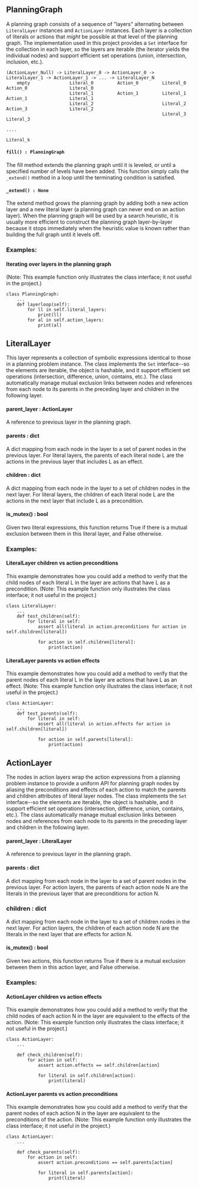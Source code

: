 
## PlanningGraph
A planning graph consists of a sequence of "layers" alternating between `LiteralLayer` instances and `ActionLayer` instances. Each layer is a collection of literals or actions that _might_ be possible at that level of the planning graph. The implementation used in this project provides a `Set` interface for the collection in each layer, so the layers are iterable (the iterator yields the individual nodes) and support efficient set operations (union, intersection, inclusion, etc.).

```
(ActionLayer_Null) -> LiteralLayer_0 -> ActionLayer_0 -> LiteralLayer_1 -> ActionLayer_1 -> ... -> LiteralLayer_N
    empty               Literal_0         Action_0         Literal_0         Action_0                Literal_0
                        Literal_1         Action_1         Literal_1         Action_1                Literal_1
                        Literal_2                          Literal_2         Action_3                Literal_2
                                                           Literal_3                                 Literal_3
                                                                                                        ....
                                                                                                     Literal_k
```

#### `fill() : PlanningGraph`

The fill method extends the planning graph until it is leveled, or until a specified number of levels have been added. This function simply calls the `_extend()` method in a loop until the terminating condition is satisfied.

#### `_extend() : None`

The extend method grows the planning graph by adding both a new action layer and a new literal layer (a planning graph can never end on an action layer). When the planning graph will be used by a search heuristic, it is usually more efficient to construct the planning graph layer-by-layer because it stops immediately when the heuristic value is known rather than building the full graph until it levels off.

### Examples:

#### Iterating over layers in the planning graph
(Note: This example function only illustrates the class interface; it not useful in the project.)
```
class PlanningGraph:
    ...
    def layerloop(self):
        for ll in self.literal_layers:
            print(ll)
        for al in self.action_layers:
            print(al)
```


## LiteralLayer
This layer represents a collection of symbolic expressions identical to those in a planning problem instance. The class implements the `Set` interface--so the elements are iterable, the object is hashable, and it support efficient set operations (intersection, difference, union, contains, etc.). The class automatically manage mutual exclusion links between nodes and references from each node to its parents in the preceding layer and children in the following layer.

#### parent_layer : ActionLayer
A reference to previous layer in the planning graph.

#### parents : dict
A dict mapping from each node in the layer to a set of parent nodes in the previous layer. For literal layers, the parents of each literal node L are the actions in the previous layer that includes L as an effect.

#### children : dict
A dict mapping from each node in the layer to a set of children nodes in the next layer. For literal layers, the children of each literal node L are the actions in the next layer that include L as a precondition.

#### is_mutex() : bool
Given two literal expressions, this function returns True if there is a mutual exclusion between them in this literal layer, and False otherwise.

### Examples:

#### LiteralLayer children vs action preconditions
This example demonstrates how you could add a method to verify that the child nodes of each literal L in the layer are actions that have L as a precondition. (Note: This example function only illustrates the class interface; it not useful in the project.)
```
class LiteralLayer:
    ...
    def test_children(self):
        for literal in self:
            assert all(literal in action.preconditions for action in self.children[literal])

            for action in self.children[literal]:
                print(action)
```

#### LiteralLayer parents vs action effects
This example demonstrates how you could add a method to verify that the parent nodes of each literal L in the layer are actions that have L as an effect. (Note: This example function only illustrates the class interface; it not useful in the project.)
```
class ActionLayer:
    ...
    def test_parents(self):
        for literal in self:
            assert all(literal in action.effects for action in self.children[literal])

            for action in self.parents[literal]:
                print(action)
```


## ActionLayer

The nodes in action layers wrap the action expressions from a planning problem instance to provide a uniform API for planning graph nodes by aliasing the preconditions and effects of each action to match the parents and children attributes of literal layer nodes. The class implements the `Set` interface--so the elements are iterable, the object is hashable, and it support efficient set operations (intersection, difference, union, contains, etc.). The class automatically manage mutual exclusion links between nodes and references from each node to its parents in the preceding layer and children in the following layer.

#### parent_layer : LiteralLayer
A reference to previous layer in the planning graph.

#### parents : dict
A dict mapping from each node in the layer to a set of parent nodes in the previous layer. For action layers, the parents of each action node N are the literals in the previous layer that are preconditions for action N.

### children : dict
A dict mapping from each node in the layer to a set of children nodes in the next layer. For action layers, the children of each action node N are the literals in the next layer that are effects for action N.

#### is_mutex() : bool
Given two actions, this function returns True if there is a mutual exclusion between them in this action layer, and False otherwise.


### Examples:

#### ActionLayer children vs action effects
This example demonstrates how you could add a method to verify that the child nodes of each action N in the layer are equivalent to the effects of the action. (Note: This example function only illustrates the class interface; it not useful in the project.)
```
class ActionLayer:
    ...

    def check_children(self):
        for action in self:
            assert action.effects == self.children[action]

            for literal in self.children[action]:
                print(literal)
```

#### ActionLayer parents vs action preconditions
This example demonstrates how you could add a method to verify that the parent nodes of each action N in the layer are equivalent to the preconditions of the action. (Note: This example function only illustrates the class interface; it not useful in the project.)
```
class ActionLayer:
    ...

    def check_parents(self):
        for action in self:
            assert action.preconditions == self.parents[action]

            for literal in self.parents[action]:
                print(literal)
```
